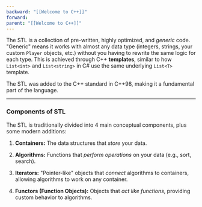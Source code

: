 ```yaml
---
backward: "[[Welcome to C++]]"
forward: 
parent: "[[Welcome to C++]]"
---
```


The STL is a collection of pre-written, highly optimized, and _generic_ code. "Generic" means it works with almost any data type (integers, strings, your custom `Player` objects, etc.) without you having to rewrite the same logic for each type. This is achieved through C++ **templates**, similar to how `List<int>` and `List<string>` in C# use the same underlying `List<T>` template.

The STL was added to the C++ standard in C++98, making it a fundamental part of the language.

---

### **Components of STL**

The STL is traditionally divided into 4 main conceptual components, plus some modern additions:

1. **Containers:** The data structures that _store_ your data.
    
2. **Algorithms:** Functions that _perform operations_ on your data (e.g., sort, search).
    
3. **Iterators:** "Pointer-like" objects that _connect_ algorithms to containers, allowing algorithms to work on any container.
    
4. **Functors (Function Objects):** Objects that _act like functions_, providing custom behavior to algorithms.
